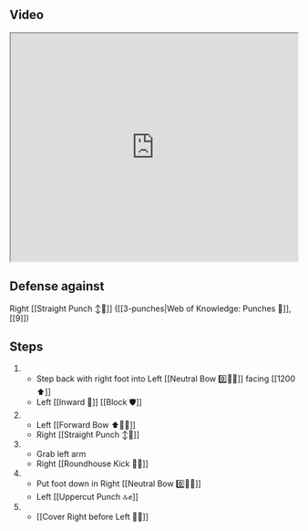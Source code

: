 ## Video

<iframe src="https://www.youtube.com/embed/IXZ6kr4VHQw?start=104&end=123" width="100%" height="400"></iframe>

## Defense against

Right [[Straight Punch ↕️👊]] ([[3-punches|Web of Knowledge: Punches 👊]], [[9]])

## Steps

1.  -   Step back with right foot into Left [[Neutral Bow 0️⃣🧍‍♂️]] facing [[1200 ⬆️]]
    - Left [[Inward 🔽]] [[Block 🛡️]]
2.  -   Left [[Forward Bow ⬆️🧍‍♂️]]
    - Right [[Straight Punch ↕️👊]]
3.  -   Grab left arm
    - Right [[Roundhouse Kick 🔄🦵]]
4.  -   Put foot down in Right [[Neutral Bow 0️⃣🧍‍♂️]]
    - Left [[Uppercut Punch 🔝✊]]
5.  -   [[Cover Right before Left 🦶🔄]]
